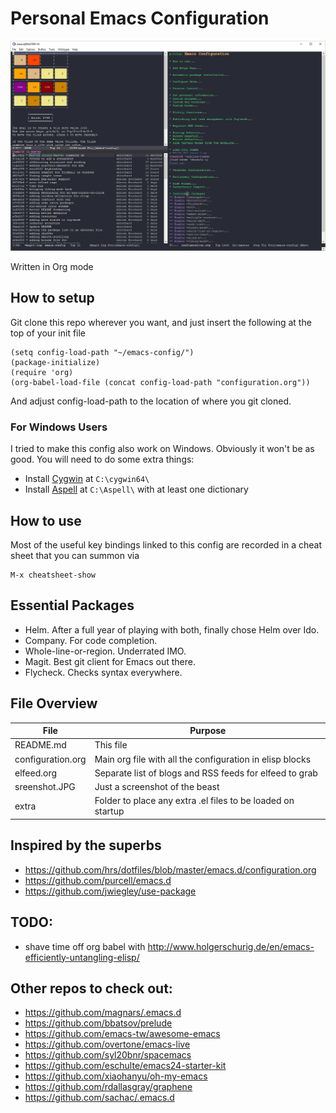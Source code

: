 # Personal Emacs Configuration

![Screenshot](/screenshot.JPG)

Written in Org mode

## How to setup
Git clone this repo wherever you want, and just insert the following at the top of your init file
```
(setq config-load-path "~/emacs-config/")
(package-initialize)
(require 'org)
(org-babel-load-file (concat config-load-path "configuration.org"))
```
And adjust config-load-path to the location of where you git cloned.

### For Windows Users
I tried to make this config also work on Windows. Obviously it won't be as good.
You will need to do some extra things:
- Install [Cygwin](https://www.cygwin.com/) at `C:\cygwin64\`
- Install [Aspell](http://aspell.net/win32/) at `C:\Aspell\` with at least one dictionary

## How to use
Most of the useful key bindings linked to this config are recorded in a cheat sheet that you can summon via
```
M-x cheatsheet-show
```

## Essential Packages
- Helm. After a full year of playing with both, finally chose Helm over Ido.
- Company. For code completion.
- Whole-line-or-region. Underrated IMO.
- Magit. Best git client for Emacs out there.
- Flycheck. Checks syntax everywhere.

## File Overview
File | Purpose
------------ | -------------
README.md | This file
configuration.org | Main org file with all the configuration in elisp blocks
elfeed.org | Separate list of blogs and RSS feeds for elfeed to grab
sreenshot.JPG | Just a screenshot of the beast
extra | Folder to place any extra .el files to be loaded on startup

## Inspired by the superbs
* https://github.com/hrs/dotfiles/blob/master/emacs.d/configuration.org
* https://github.com/purcell/emacs.d
* https://github.com/jwiegley/use-package

## TODO:
- shave time off org babel with http://www.holgerschurig.de/en/emacs-efficiently-untangling-elisp/

## Other repos to check out:
- https://github.com/magnars/.emacs.d
- https://github.com/bbatsov/prelude
- https://github.com/emacs-tw/awesome-emacs
- https://github.com/overtone/emacs-live
- https://github.com/syl20bnr/spacemacs
- https://github.com/eschulte/emacs24-starter-kit
- https://github.com/xiaohanyu/oh-my-emacs
- https://github.com/rdallasgray/graphene
- https://github.com/sachac/.emacs.d
